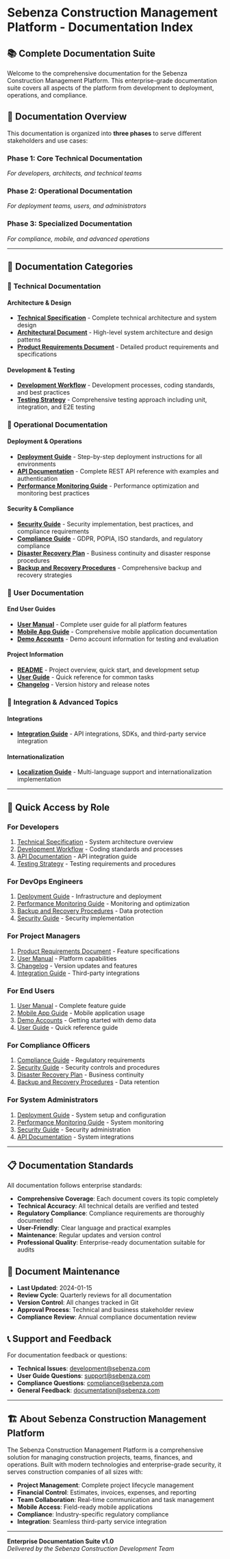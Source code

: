 # Sebenza Construction Management Platform - Documentation Index

## 📚 Complete Documentation Suite

Welcome to the comprehensive documentation for the Sebenza Construction Management Platform. This enterprise-grade documentation suite covers all aspects of the platform from development to deployment, operations, and compliance.

## 🎯 Documentation Overview

This documentation is organized into **three phases** to serve different stakeholders and use cases:

### Phase 1: Core Technical Documentation 
*For developers, architects, and technical teams*

### Phase 2: Operational Documentation
*For deployment teams, users, and administrators*

### Phase 3: Specialized Documentation
*For compliance, mobile, and advanced operations*

---

## 📖 Documentation Categories

### 🔧 **Technical Documentation**

#### Architecture & Design
- **[Technical Specification](technical_specification.md)** - Complete technical architecture and system design
- **[Architectural Document](architectural_document.md)** - High-level system architecture and design patterns
- **[Product Requirements Document](product_requirements_document.md)** - Detailed product requirements and specifications

#### Development & Testing
- **[Development Workflow](development_workflow.md)** - Development processes, coding standards, and best practices
- **[Testing Strategy](testing_strategy.md)** - Comprehensive testing approach including unit, integration, and E2E testing

### 🚀 **Operational Documentation**

#### Deployment & Operations
- **[Deployment Guide](deployment_guide.md)** - Step-by-step deployment instructions for all environments
- **[API Documentation](api_documentation.md)** - Complete REST API reference with examples and authentication
- **[Performance Monitoring Guide](performance_monitoring_guide.md)** - Performance optimization and monitoring best practices

#### Security & Compliance
- **[Security Guide](security_guide.md)** - Security implementation, best practices, and compliance requirements
- **[Compliance Guide](compliance_guide.md)** - GDPR, POPIA, ISO standards, and regulatory compliance
- **[Disaster Recovery Plan](disaster_recovery_plan.md)** - Business continuity and disaster response procedures
- **[Backup and Recovery Procedures](backup_recovery_procedures.md)** - Comprehensive backup and recovery strategies

### 👥 **User Documentation**

#### End User Guides
- **[User Manual](user_manual.md)** - Complete user guide for all platform features
- **[Mobile App Guide](mobile_app_guide.md)** - Comprehensive mobile application documentation
- **[Demo Accounts](DEMO_ACCOUNTS.md)** - Demo account information for testing and evaluation

#### Project Information
- **[README](README.md)** - Project overview, quick start, and development setup
- **[User Guide](USER_GUIDE.md)** - Quick reference for common tasks
- **[Changelog](changelog.md)** - Version history and release notes

### 🔗 **Integration & Advanced Topics**

#### Integrations
- **[Integration Guide](integration_guide.md)** - API integrations, SDKs, and third-party service integration

#### Internationalization
- **[Localization Guide](localization_guide.md)** - Multi-language support and internationalization implementation

---

## 🎯 **Quick Access by Role**

### For Developers
1. [Technical Specification](technical_specification.md) - System architecture overview
2. [Development Workflow](development_workflow.md) - Coding standards and processes
3. [API Documentation](api_documentation.md) - API integration guide
4. [Testing Strategy](testing_strategy.md) - Testing requirements and procedures

### For DevOps Engineers
1. [Deployment Guide](deployment_guide.md) - Infrastructure and deployment
2. [Performance Monitoring Guide](performance_monitoring_guide.md) - Monitoring and optimization
3. [Backup and Recovery Procedures](backup_recovery_procedures.md) - Data protection
4. [Security Guide](security_guide.md) - Security implementation

### For Project Managers
1. [Product Requirements Document](product_requirements_document.md) - Feature specifications
2. [User Manual](user_manual.md) - Platform capabilities
3. [Changelog](changelog.md) - Version updates and features
4. [Integration Guide](integration_guide.md) - Third-party integrations

### For End Users
1. [User Manual](user_manual.md) - Complete feature guide
2. [Mobile App Guide](mobile_app_guide.md) - Mobile application usage
3. [Demo Accounts](DEMO_ACCOUNTS.md) - Getting started with demo data
4. [User Guide](USER_GUIDE.md) - Quick reference guide

### For Compliance Officers
1. [Compliance Guide](compliance_guide.md) - Regulatory requirements
2. [Security Guide](security_guide.md) - Security controls and procedures
3. [Disaster Recovery Plan](disaster_recovery_plan.md) - Business continuity
4. [Backup and Recovery Procedures](backup_recovery_procedures.md) - Data retention

### For System Administrators
1. [Deployment Guide](deployment_guide.md) - System setup and configuration
2. [Performance Monitoring Guide](performance_monitoring_guide.md) - System monitoring
3. [Security Guide](security_guide.md) - Security administration
4. [API Documentation](api_documentation.md) - System integrations

---

## 📋 **Documentation Standards**

All documentation follows enterprise standards:

- **Comprehensive Coverage**: Each document covers its topic completely
- **Technical Accuracy**: All technical details are verified and tested
- **Regulatory Compliance**: Compliance requirements are thoroughly documented
- **User-Friendly**: Clear language and practical examples
- **Maintenance**: Regular updates and version control
- **Professional Quality**: Enterprise-ready documentation suitable for audits

## 🔄 **Document Maintenance**

- **Last Updated**: 2024-01-15
- **Review Cycle**: Quarterly reviews for all documentation
- **Version Control**: All changes tracked in Git
- **Approval Process**: Technical and business stakeholder review
- **Compliance Review**: Annual compliance documentation review

## 📞 **Support and Feedback**

For documentation feedback or questions:
- **Technical Issues**: development@sebenza.com
- **User Guide Questions**: support@sebenza.com
- **Compliance Questions**: compliance@sebenza.com
- **General Feedback**: documentation@sebenza.com

---

## 🏗️ **About Sebenza Construction Management Platform**

The Sebenza Construction Management Platform is a comprehensive solution for managing construction projects, teams, finances, and operations. Built with modern technologies and enterprise-grade security, it serves construction companies of all sizes with:

- **Project Management**: Complete project lifecycle management
- **Financial Control**: Estimates, invoices, expenses, and reporting
- **Team Collaboration**: Real-time communication and task management
- **Mobile Access**: Field-ready mobile applications
- **Compliance**: Industry-specific regulatory compliance
- **Integration**: Seamless third-party service integration

---

**Enterprise Documentation Suite v1.0**  
*Delivered by the Sebenza Construction Development Team*
